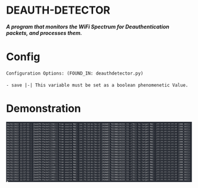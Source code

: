 # DEAUTH-DETECTOR #

___A program that monitors the WiFi Spectrum for Deauthentication packets, and processes them.___

Config
=============

    Configuration Options: (FOUND_IN: deauthdetector.py)
    
    - save |-| This variable must be set as a boolean phenomenetic Value.

Demonstration
=============
![alt text](https://github.com/ethicalpunk/deauth-detector/blob/main/docs/img_1.png)
